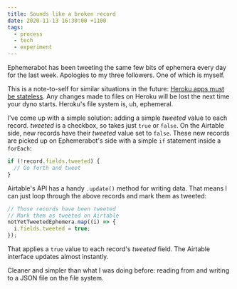 ```yaml
---
title: Sounds like a broken record
date: 2020-11-13 16:30:00 +1100
tags:
  - process
  - tech
  - experiment
---
```


Ephemerabot has been tweeting the same few bits of ephemera every day for the last week. Apologies to my three followers. One of which is myself.

This is a note-to-self for similar situations in the future: [Heroku apps must be stateless](https://stackoverflow.com/a/24769708/2009441). Any changes made to files on Heroku will be lost the next time your dyno starts. Heroku's file system is, uh, ephemeral.

I've come up with a simple solution: adding a simple _tweeted_ value to each record. _tweeted_ is a checkbox, so takes just `true` or `false`. On the Airtable side, new records have their _tweeted_ value set to `false`. These new records are picked up on Ephemerabot's side with a simple `if` statement inside a `forEach`:

```js
if (!record.fields.tweeted) {
  // Go forth and tweet
}
```

Airtable's API has a handy `.update()` method for writing data. That means I can just loop through the above records and mark them as tweeted:

```js
// Those records have been tweeted
// Mark them as tweeted on Airtable
notYetTweetedEphemera.map((i) => {
  i.fields.tweeted = true;
});
```

That applies a `true` value to each record's _tweeted_ field. The Airtable interface updates almost instantly.

Cleaner and simpler than what I was doing before: reading from and writing to a JSON file on the file system.
